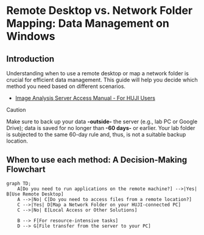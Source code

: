# Remote Desktop vs. Network Folder Mapping: Data Management on Windows

## Introduction
Understanding when to use a remote desktop or map a network folder is crucial for efficient data management. This guide will help you decide which method you need based on different scenarios.
- [Image Analysis Server Access Manual - For HUJI Users](https://drive.google.com/file/d/118CQXZPBCW-mHCuB_DfPmw-stnbfy4up/view?usp=sharing)
> [!Caution]
> Make sure to back up your data **-outside-** the server (e.g., lab PC or Google Drive); data is saved for no longer
> than **-60 days-** or earlier. Your lab folder is subjected to the same 60-day rule and, thus, is not a suitable backup location.

## When to use each method: A Decision-Making Flowchart

```mermaid
graph TD;
    A[Do you need to run applications on the remote machine?] -->|Yes| B[Use Remote Desktop]
    A -->|No| C[Do you need to access files from a remote location?]
    C -->|Yes| D[Map a Network Folder on your HUJI-connected PC]
    C -->|No| E[Local Access or Other Solutions]

    B --> F[For resource-intensive tasks]
    D --> G[File transfer from the server to your PC]
